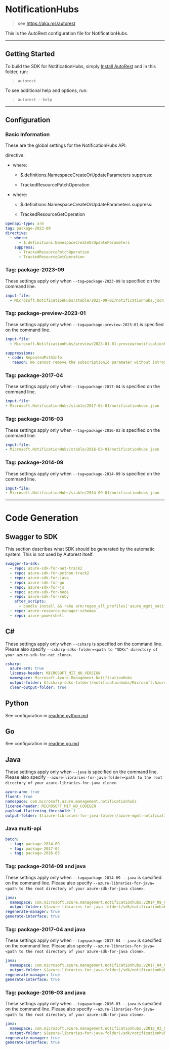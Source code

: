 # NotificationHubs

> see https://aka.ms/autorest

This is the AutoRest configuration file for NotificationHubs.

---

## Getting Started

To build the SDK for NotificationHubs, simply [Install AutoRest](https://aka.ms/autorest/install) and in this folder, run:

> `autorest`

To see additional help and options, run:

> `autorest --help`

---

## Configuration

### Basic Information

These are the global settings for the NotificationHubs API.

directive:

* where:

  * $.definitions.NamespaceCreateOrUpdateParameters
suppress:

  * TrackedResourcePatchOperation

* where:

  * $.definitions.NamespaceCreateOrUpdateParameters
suppress:

  * TrackedResourceGetOperation

``` yaml
openapi-type: arm
tag: package-2023-09
directive:
  - where:
      - $.definitions.NamespaceCreateOrUpdateParameters
    suppress:
      - TrackedResourcePatchOperation
      - TrackedResourceGetOperation
```


### Tag: package-2023-09

These settings apply only when `--tag=package-2023-09` is specified on the command line.

```yaml $(tag) == 'package-2023-09'
input-file:
  - Microsoft.NotificationHubs/stable/2023-09-01/notificationhubs.json
```
### Tag: package-preview-2023-01

These settings apply only when `--tag=package-preview-2023-01` is specified on the command line.

``` yaml $(tag) == 'package-preview-2023-01'
input-file:
  - Microsoft.NotificationHubs/preview/2023-01-01-preview/notificationhubs.json

suppressions:
 - code: RepeatedPathInfo
   reason: We cannot remove the subscriptionId parameter without introducing a breaking change.
```

### Tag: package-2017-04

These settings apply only when `--tag=package-2017-04` is specified on the command line.

``` yaml $(tag) == 'package-2017-04'
input-file:
- Microsoft.NotificationHubs/stable/2017-04-01/notificationhubs.json
```

### Tag: package-2016-03

These settings apply only when `--tag=package-2016-03` is specified on the command line.

``` yaml $(tag) == 'package-2016-03'
input-file:
- Microsoft.NotificationHubs/stable/2016-03-01/notificationhubs.json
```

### Tag: package-2014-09

These settings apply only when `--tag=package-2014-09` is specified on the command line.

``` yaml $(tag) == 'package-2014-09'
input-file:
- Microsoft.NotificationHubs/stable/2014-09-01/notificationhubs.json
```

---

# Code Generation

## Swagger to SDK

This section describes what SDK should be generated by the automatic system.
This is not used by Autorest itself.

``` yaml $(swagger-to-sdk)
swagger-to-sdk:
  - repo: azure-sdk-for-net-track2
  - repo: azure-sdk-for-python-track2
  - repo: azure-sdk-for-java
  - repo: azure-sdk-for-go
  - repo: azure-sdk-for-js
  - repo: azure-sdk-for-node
  - repo: azure-sdk-for-ruby
    after_scripts:
      - bundle install && rake arm:regen_all_profiles['azure_mgmt_notification_hubs']
  - repo: azure-resource-manager-schemas
  - repo: azure-powershell
```

## C#

These settings apply only when `--csharp` is specified on the command line.
Please also specify `--csharp-sdks-folder=<path to "SDKs" directory of your azure-sdk-for-net clone>`.

``` yaml $(csharp)
csharp:
  azure-arm: true
  license-header: MICROSOFT_MIT_NO_VERSION
  namespace: Microsoft.Azure.Management.NotificationHubs
  output-folder: $(csharp-sdks-folder)/notificationhubs/Microsoft.Azure.Management.NotificationHubs/src/Generated
  clear-output-folder: true
```

## Python

See configuration in [readme.python.md](./readme.python.md)

## Go

See configuration in [readme.go.md](./readme.go.md)

## Java

These settings apply only when `--java` is specified on the command line.
Please also specify `--azure-libraries-for-java-folder=<path to the root directory of your azure-libraries-for-java clone>`.

``` yaml $(java)
azure-arm: true
fluent: true
namespace: com.microsoft.azure.management.notificationhubs
license-header: MICROSOFT_MIT_NO_CODEGEN
payload-flattening-threshold: 1
output-folder: $(azure-libraries-for-java-folder)/azure-mgmt-notificationhubs
```

### Java multi-api

``` yaml $(java) && $(multiapi)
batch:
  - tag: package-2014-09
  - tag: package-2017-04
  - tag: package-2016-03
```

### Tag: package-2014-09 and java

These settings apply only when `--tag=package-2014-09 --java` is specified on the command line.
Please also specify `--azure-libraries-for-java=<path to the root directory of your azure-sdk-for-java clone>`.

``` yaml $(tag) == 'package-2014-09' && $(java) && $(multiapi)
java:
  namespace: com.microsoft.azure.management.notificationhubs.v2014_09_01
  output-folder: $(azure-libraries-for-java-folder)/sdk/notificationhubs/mgmt-v2014_09_01
regenerate-manager: true
generate-interface: true
```

### Tag: package-2017-04 and java

These settings apply only when `--tag=package-2017-04 --java` is specified on the command line.
Please also specify `--azure-libraries-for-java=<path to the root directory of your azure-sdk-for-java clone>`.

``` yaml $(tag) == 'package-2017-04' && $(java) && $(multiapi)
java:
  namespace: com.microsoft.azure.management.notificationhubs.v2017_04_01
  output-folder: $(azure-libraries-for-java-folder)/sdk/notificationhubs/mgmt-v2017_04_01
regenerate-manager: true
generate-interface: true
```

### Tag: package-2016-03 and java

These settings apply only when `--tag=package-2016-03 --java` is specified on the command line.
Please also specify `--azure-libraries-for-java=<path to the root directory of your azure-sdk-for-java clone>`.

``` yaml $(tag) == 'package-2016-03' && $(java) && $(multiapi)
java:
  namespace: com.microsoft.azure.management.notificationhubs.v2016_03_01
  output-folder: $(azure-libraries-for-java-folder)/sdk/notificationhubs/mgmt-v2016_03_01
regenerate-manager: true
generate-interface: true
```
